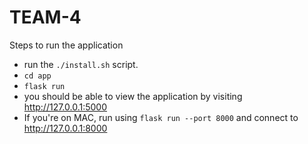 # TEAM-4

Steps to run the application
- run the `./install.sh` script.
- `cd app`
- `flask run`
- you should be able to view the application by visiting http://127.0.0.1:5000
- If you're on MAC, run using `flask run --port 8000` and connect to http://127.0.0.1:8000

